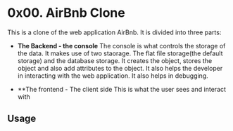 # 0x00. AirBnb Clone
 This is a clone of the web application AirBnb. It is divided into three parts:
* **The Backend - the console**
   The console is what controls the storage of the data. It makes use of two staorage. The flat file storage(the default storage) and the database storage. It creates the object, stores the object and also add attributes to the object. It also helps the developer in interacting with the web application. It also helps in debugging.

* **The frontend - The client side
   This is what the user sees and interact with 

## Usage
